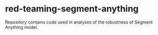 # red-teaming-segment-anything
Repository contains code used in analyses of the robustness of Segment Anything model.
